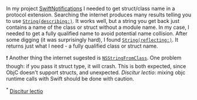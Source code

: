 In my project [SwiftNotifications][1] I needed to get struct/class name in a protocol extension. Searching the internet
produces many results telling you to use [`String(describing:)`][3]. It works well, but a string you get back
just contains a name of the class or struct without a module name. In my case, I needed to get a fully qualified name to avoid
potential name collision. After some digging (it was surprisingly hard), I found [`String(reflecting:)`][2]. It 
returns just what I need - a fully qualified class or struct name.

:exclamation: Another thing the internet sugested is [`NSStringFromClass`][4]. One problem though: if you pass it struct type,
it will crash. This is both expected, since ObjC doesn't support structs, and unexpected. _Discitur lectio_: mixing objc
runtime calls with Swift should be done with caution.

<sup>*</sup> [Discitur lectio][5]

[1]: https://github.com/nbcnews/SwiftNotifications
[2]: https://developer.apple.com/documentation/swift/string/1541282-init
[3]: https://developer.apple.com/documentation/swift/string/3129029-init
[4]: https://developer.apple.com/documentation/foundation/1395143-nsstringfromclass
[5]: https://translate.google.com/?sl=la&tl=en&text=Discitur+lectio
